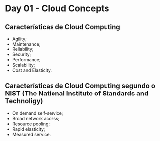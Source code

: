 # Day 01 - Cloud Concepts

## Características de Cloud Computing
-   Agility;
-   Maintenance;
-   Reliability;
-   Security;
-   Performance;
-   Scalability;
-   Cost and Elasticity.

## Características de Cloud Computing segundo o NIST (The National Institute of Standards and Technoligy)
-   On demand self-service;
-   Broad network access;
-   Resource pooling;
-   Rapid elasticity;
-   Measured service.